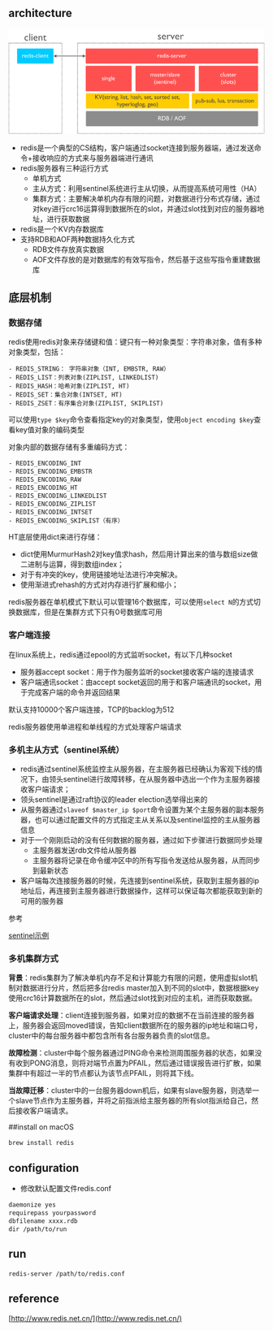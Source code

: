 ## architecture
![arch](./redis-arch.png)

- redis是一个典型的CS结构，客户端通过socket连接到服务器端，通过发送命令+接收响应的方式来与服务器端进行通讯
- redis服务器有三种运行方式
    * 单机方式
    * 主从方式：利用sentinel系统进行主从切换，从而提高系统可用性（HA）
    * 集群方式：主要解决单机内存有限的问题，对数据进行分布式存储，通过对key进行crc16运算得到数据所在的slot，并通过slot找到对应的服务器地址，进行获取数据
- redis是一个KV内存数据库
- 支持RDB和AOF两种数据持久化方式
    - RDB文件存放真实数据
    - AOF文件存放的是对数据库的有效写指令，然后基于这些写指令重建数据库


## 底层机制

### 数据存储
redis使用redis对象来存储键和值：键只有一种对象类型：字符串对象，值有多种对象类型，包括：

```
- REDIS_STRING： 字符串对象（INT, EMBSTR, RAW）
- REDIS_LIST：列表对象(ZIPLIST, LINKEDLIST)
- REDIS_HASH：哈希对象(ZIPLIST, HT)
- REDIS_SET：集合对象(INTSET, HT)
- REDIS_ZSET：有序集合对象(ZIPLIST, SKIPLIST)
```

可以使用`type $key`命令查看指定key的对象类型，使用`object encoding $key`查看key值对象的编码类型

对象内部的数据存储有多重编码方式：

```
- REDIS_ENCODING_INT
- REDIS_ENCODING_EMBSTR
- REDIS_ENCODING_RAW
- REDIS_ENCODING_HT
- REDIS_ENCODING_LINKEDLIST
- REDIS_ENCODING_ZIPLIST
- REDIS_ENCODING_INTSET
- REDIS_ENCODING_SKIPLIST（有序）
```

HT底层使用dict来进行存储：

- dict使用MurmurHash2对key值求hash，然后用计算出来的值与数组size做二进制与运算，得到数组index；
- 对于有冲突的key，使用链接地址法进行冲突解决。
- 使用渐进式rehash的方式对内存进行扩展和缩小；

redis服务器在单机模式下默认可以管理16个数据库，可以使用`select N`的方式切换数据库，但是在集群方式下只有0号数据库可用

### 客户端连接
在linux系统上，redis通过epool的方式监听socket，有以下几种socket

- 服务器accept socket：用于作为服务监听的socket接收客户端的连接请求
- 客户端通讯socket：由accept socket返回的用于和客户端通讯的socket，用于完成客户端的命令并返回结果

默认支持10000个客户端连接，TCP的backlog为512

redis服务器使用单进程和单线程的方式处理客户端请求


### 多机主从方式（sentinel系统）

- redis通过sentinel系统监控主从服务器，在主服务器已经确认为客观下线的情况下，由领头sentinel进行故障转移，在从服务器中选出一个作为主服务器接收客户端请求；
- 领头sentinel是通过raft协议的leader election选举得出来的
- 从服务器通过`slaveof $master_ip $port`命令设置为某个主服务器的副本服务器，也可以通过配置文件的方式指定主从关系以及sentinel监控的主从服务器信息
- 对于一个刚刚启动的没有任何数据的服务器，通过如下步骤进行数据同步处理
    - 主服务器发送rdb文件给从服务器
    - 主服务器将记录在命令缓冲区中的所有写指令发送给从服务器，从而同步到最新状态
- 客户端每次连接服务器的时候，先连接到sentinel系统，获取到主服务器的ip地址后，再连接到主服务器进行数据操作，这样可以保证每次都能获取到新的可用的服务器

参考

[sentinel示例](http://blog.csdn.net/u013086392/article/details/52830804)

### 多机集群方式

**背景**：redis集群为了解决单机内存不足和计算能力有限的问题，使用虚拟slot机制对数据进行分片，然后把多台redis master加入到不同的slot中，数据根据key使用crc16计算数据所在的slot，然后通过slot找到对应的主机，进而获取数据。

**客户端请求处理**：client连接到服务器，如果对应的数据不在当前连接的服务器上，服务器会返回moved错误，告知client数据所在的服务器的ip地址和端口号，cluster中的每台服务器中都包含所有各台服务器负责的slot信息。

**故障检测**：cluster中每个服务器通过PING命令来检测周围服务器的状态，如果没有收到PONG消息，则将对端节点置为PFAIL，然后通过错误报告进行扩散，如果集群中有超过一半的节点都认为该节点PFAIL，则将其下线。

**当故障迁移**：cluster中的一台服务器down机后，如果有slave服务器，则选举一个slave节点作为主服务器，并将之前指派给主服务器的所有slot指派给自己，然后接收客户端请求。


##install on macOS

```
brew install redis
```

## configuration

- 修改默认配置文件redis.conf

```
daemonize yes
requirepass yourpassword
dbfilename xxxx.rdb
dir /path/to/run

```

## run

```
redis-server /path/to/redis.conf
```

## reference

[http://www.redis.net.cn/](http://www.redis.net.cn/)

